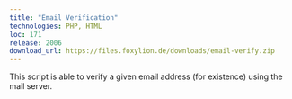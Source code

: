 ```yaml
---
title: "Email Verification"
technologies: PHP, HTML
loc: 171
release: 2006
download_url: https://files.foxylion.de/downloads/email-verify.zip
---
```


This script is able to verify a given email address (for existence) using the mail server.
